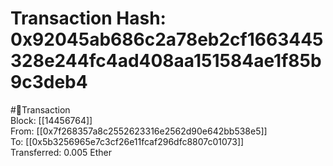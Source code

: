 
Transaction Hash: 0x92045ab686c2a78eb2cf1663445328e244fc4ad408aa151584ae1f85b9c3deb4
====================================================================================
  
#💸Transaction  
Block: [[14456764]]  
From: [[0x7f268357a8c2552623316e2562d90e642bb538e5]]  
To: [[0x5b3256965e7c3cf26e11fcaf296dfc8807c01073]]  
Transferred: 0.005 Ether